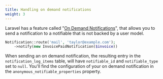 ```yaml
---
title: Handling on demand notifications
weight: 3
---
```


Laravel has a feature called "[On Demand Notifications](https://laravel.com/docs/10.x/filesystem#on-demand-disks)", that allows you to send a notification to a notifiable that is not backed by a user model.

```php
Notification::route('mail', 'taylor@example.com');
    ->notify(new InvoicePaidNotification($invoice))
```

When sending an on demand notification, the resulting entry in the `notification_log_items` table, will have `notifiable_id` and `notifiable_type` set to `null`. You'll find the configuration of your on demand notification in the `anonymous_notifiable_properties` property.

